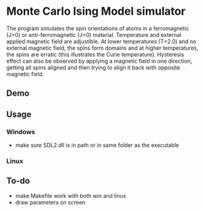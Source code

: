 # Monte Carlo Ising Model simulator

The program simulates the spin orientations of atoms in a ferromagnetic (J>0) or anti-ferromagnetic (J<0) material.
Temperature and external applied magnetic field are adjustible. At lower temperatures (T<2.0) and no external
magnetic field, the spins form domains and at higher temperatures, the spins are erratic (this illustrates the
Curie temperature). Hysteresis effect can also be observed by applying a magnetic field in one direction, getting
all spins aligned and then trying to align it back with opposite magnetic field.

## Demo

## Usage

### Windows
* make sure SDL2.dll is in path or in same folder as the executable

### Linux


## To-do
* make Makefile work with both win and linux
* draw parameters on screen
